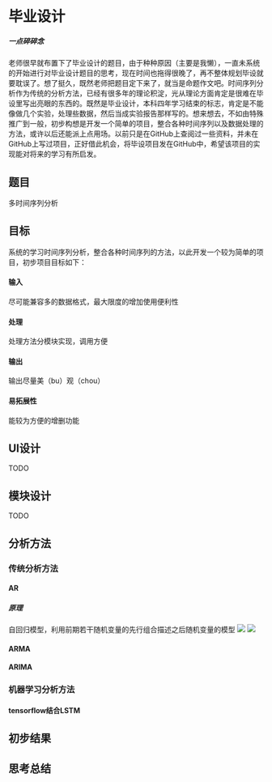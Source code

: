 # 毕业设计
##### 一点碎碎念
老师很早就布置下了毕业设计的题目，由于种种原因（主要是我懒），一直未系统的开始进行对毕业设计题目的思考，现在时间也拖得很晚了，再不整体规划毕设就要耽误了。想了挺久，既然老师把题目定下来了，就当是命题作文吧。时间序列分析作为传统的分析方法，已经有很多年的理论积淀，光从理论方面肯定是很难在毕设里写出亮眼的东西的。既然是毕业设计，本科四年学习结束的标志，肯定是不能像做几个实验，处理些数据，然后当成实验报告那样写的。想来想去，不如由特殊推广到一般，初步构想是开发一个简单的项目，整合各种时间序列以及数据处理的方法，或许以后还能派上点用场。以前只是在GitHub上查阅过一些资料，并未在GitHub上写过项目，正好借此机会，将毕设项目发在GitHub中，希望该项目的实现能对将来的学习有所启发。
## 题目
多时间序列分析
## 目标
系统的学习时间序列分析，整合各种时间序列的方法，以此开发一个较为简单的项目，初步项目目标如下：
#### 输入
尽可能兼容多的数据格式，最大限度的增加使用便利性
#### 处理 
处理方法分模块实现，调用方便
#### 输出
输出尽量美（bu）观（chou）
#### 易拓展性
能较为方便的增删功能
## UI设计
TODO
## 模块设计
TODO
## 分析方法
### 传统分析方法
#### AR
##### 原理
自回归模型，利用前期若干随机变量的先行组合描述之后随机变量的模型
<img src="http://chart.googleapis.com/chart?cht=tx&chl= $x_{t}=\phi_{0}+\phi_{1}x_{t-1}+\phi_{2}x_{t-2}+\dots+\phi_{p}x_{t-p}+a_{t}$">
<img src="http://www.forkosh.com/mathtex.cgi? $x_{t}=\phi_{0}+\phi_{1}x_{t-1}+\phi_{2}x_{t-2}+\dots+\phi_{p}x_{t-p}+a_{t}$">

#### ARMA
#### ARIMA
### 机器学习分析方法
#### tensorflow结合LSTM
## 初步结果
## 思考总结
